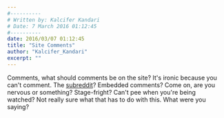 ```yaml
---
#----------
# Written by: Kalcifer Kandari
# Date: 7 March 2016 01:12:45
#----------
date: 2016/03/07 01:12:45
title: "Site Comments"
author: "Kalcifer_Kandari"
excerpt: ""
---
```


Comments, what should comments be on the site? It's ironic because you can't comment. The [subreddit](https://www.reddit.com/r/kalciferkandari "reddit.com/r/kalciferkandari")? Embedded comments? Come on, are you nervous or something? Stage-fright? Can't pee when you're being watched? Not really sure what that has to do with this. What were you saying?